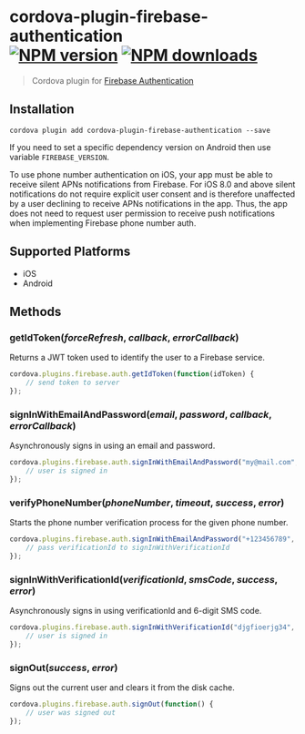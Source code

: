 # cordova-plugin-firebase-authentication<br>[![NPM version][npm-version]][npm-url] [![NPM downloads][npm-downloads]][npm-url]
> Cordova plugin for [Firebase Authentication](https://firebase.google.com/docs/auth/)

## Installation

    cordova plugin add cordova-plugin-firebase-authentication --save

If you need to set a specific dependency version on Android then use variable `FIREBASE_VERSION`.

To use phone number authentication on iOS, your app must be able to receive silent APNs notifications from Firebase. For iOS 8.0 and above silent notifications do not require explicit user consent and is therefore unaffected by a user declining to receive APNs notifications in the app. Thus, the app does not need to request user permission to receive push notifications when implementing Firebase phone number auth.

## Supported Platforms

- iOS
- Android

## Methods

### getIdToken(_forceRefresh_, _callback_, _errorCallback_)
Returns a JWT token used to identify the user to a Firebase service.
```js
cordova.plugins.firebase.auth.getIdToken(function(idToken) {
    // send token to server
});
```

### signInWithEmailAndPassword(_email_, _password_, _callback_, _errorCallback_)
Asynchronously signs in using an email and password.
```js
cordova.plugins.firebase.auth.signInWithEmailAndPassword("my@mail.com", "pa55w0rd", function(userInfo) {
    // user is signed in
});
```

### verifyPhoneNumber(_phoneNumber_, _timeout_, _success_, _error_)
Starts the phone number verification process for the given phone number.
```js
cordova.plugins.firebase.auth.signInWithEmailAndPassword("+123456789", 10000, function(verificationId) {
    // pass verificationId to signInWithVerificationId
});
```

### signInWithVerificationId(_verificationId_, _smsCode_, _success_, _error_)
Asynchronously signs in using verificationId and 6-digit SMS code.
```js
cordova.plugins.firebase.auth.signInWithVerificationId("djgfioerjg34", "123456", function(userInfo) {
    // user is signed in
});
```

### signOut(_success_, _error_)
Signs out the current user and clears it from the disk cache.
```js
cordova.plugins.firebase.auth.signOut(function() {
    // user was signed out
});
```

[npm-url]: https://www.npmjs.com/package/cordova-plugin-firebase-authentication
[npm-version]: https://img.shields.io/npm/v/cordova-plugin-firebase-authentication.svg
[npm-downloads]: https://img.shields.io/npm/dt/cordova-plugin-firebase-authentication.svg

